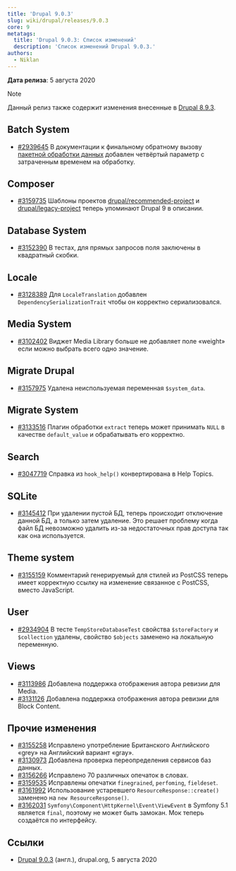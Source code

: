 ```yaml
---
title: 'Drupal 9.0.3'
slug: wiki/drupal/releases/9.0.3
core: 9
metatags:
  title: 'Drupal 9.0.3: Список изменений'
  description: 'Список изменений Drupal 9.0.3.'
authors:
  - Niklan
---
```


**Дата релиза**: 5 августа 2020

> [!NOTE]
> Данный релиз также содержит изменения внесенные в [Drupal 8.9.3](../../../8/8.9.x/8.9.3/index.md).

## Batch System

- [#2939645](https://www.drupal.org/project/drupal/issues/2939645) В документации к финальному обратному вызову [пакетной обработки данных](../../../../9/batches/index.md) добавлен четвёртый параметр с затраченным временем на обработку.

## Composer

- [#3159735](https://www.drupal.org/project/drupal/issues/3159735) Шаблоны проектов [drupal/recommended-project](../../../../../composer/drupal/recommended-project/index.md) и [drupal/legacy-project](../../../../../composer/drupal/legacy-project/index.md) теперь упоминают Drupal 9 в описании.

## Database System

- [#3152390](https://www.drupal.org/project/drupal/issues/3152390) В тестах, для прямых запросов поля заключены в квадратный скобки.

## Locale

- [#3128389](https://www.drupal.org/project/drupal/issues/3128389) Для `LocaleTranslation` добавлен `DependencySerializationTrait` чтобы он корректно сериализовался.

## Media System

- [#3102402](https://www.drupal.org/project/drupal/issues/3102402) Виджет Media Library больше не добавляет поле «weight» если можно выбрать всего одно значение.

## Migrate Drupal

- [#3157975](https://www.drupal.org/project/drupal/issues/3157975) Удалена неиспользуемая переменная `$system_data`.

## Migrate System

- [#3133516](https://www.drupal.org/project/drupal/issues/3133516) Плагин обработки `extract` теперь может принимать `NULL` в качестве `default_value` и обрабатывать его корректно.

## Search

- [#3047719](https://www.drupal.org/project/drupal/issues/3047719) Справка из `hook_help()` конвертирована в Help Topics.

## SQLite

- [#3145412](https://www.drupal.org/project/drupal/issues/3145412) При удалении пустой БД, теперь происходит отключение данной БД, а только затем удаление. Это решает проблему когда файл БД невозможно удалить из-за недостаточных прав доступа так как она используется.

## Theme system

- [#3155159](https://www.drupal.org/project/drupal/issues/3155159) Комментарий генерируемый для стилей из PostCSS теперь имеет корректную ссылку на изменение связанное с PostCSS, вместо JavaScript.

## User

- [#2934904](https://www.drupal.org/project/drupal/issues/2934904) В тесте `TempStoreDatabaseTest` свойства `$storeFactory` и `$collection` удалены, свойство `$objects` заменено на локальную переменную.

## Views

- [#3113986](https://www.drupal.org/project/drupal/issues/3113986) Добавлена поддержка отображения автора ревизии для Media.
- [#3131126](https://www.drupal.org/project/drupal/issues/3131126) Добавлена поддержка отображения автора ревизии для Block Content.

## Прочие изменения

- [#3155258](https://www.drupal.org/project/drupal/issues/3155258) Исправлено употребление Британского Английского «grey» на Английский вариант «gray».
- [#3130973](https://www.drupal.org/project/drupal/issues/3130973) Добавлена проверка переопределения сервисов баз данных.
- [#3156266](https://www.drupal.org/project/drupal/issues/3156266) Исправлено 70 различных опечаток в словах.
- [#3159535](https://www.drupal.org/project/drupal/issues/3159535) Исправлены опечатки `finegrained`, `perfoming`, `fieldeset`.
- [#3161992](https://www.drupal.org/project/drupal/issues/3161992) Использование устаревшего `ResourceResponse::create()` заменено на `new ResourceResponse()`.
- [#3162031](https://www.drupal.org/project/drupal/issues/3162031) `Symfony\Component\HttpKernel\Event\ViewEvent` в Symfony 5.1 является `final`, поэтому не может быть замокан. Мок теперь создаётся по интерфейсу.

## Ссылки

- [Drupal 9.0.3](https://www.drupal.org/project/drupal/releases/9.0.3) (англ.), drupal.org, 5 августа 2020